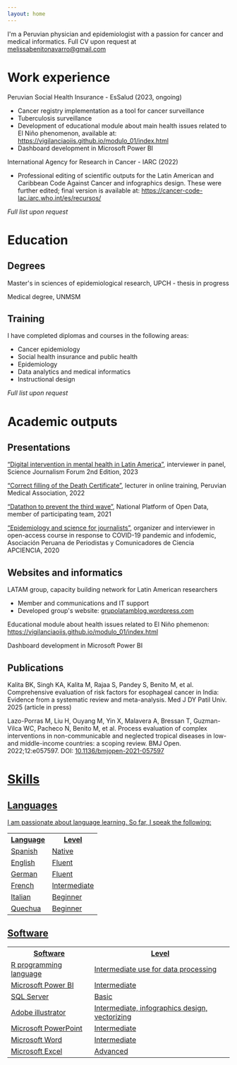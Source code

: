 ```yaml
---
layout: home
---
```


<html>
<body>
<p>I'm a Peruvian physician and epidemiologist with a passion for cancer and medical informatics. Full CV upon request at <a href="melissabenitonavarro@gmail.com" target="_blank">melissabenitonavarro@gmail.com</a></p>
<h1>Work experience</h1>
<p>Peruvian Social Health Insurance - EsSalud (2023, ongoing)</p>
<ul>
  <li>Cancer registry implementation as a tool for cancer surveillance</li>
  <li>Tuberculosis surveillance</li>
  <li>Development of educational module about main health issues related to El Niño phenomenon, available at: <a href="https://vigilanciaoiis.github.io/modulo_01/index.html" target="_blank">https://vigilanciaoiis.github.io/modulo_01/index.html</a></li>
  <li>Dashboard development in Microsoft Power BI</li>
</ul>
<p>International Agency for Research in Cancer - IARC (2022)</p>
<ul>
  <li>Professional editing of scientific outputs for the Latin American and Caribbean Code Against Cancer and infographics design. These were further edited; final version is available at: <a href="https://cancer-code-lac.iarc.who.int/es/recursos/" target="_blank">https://cancer-code-lac.iarc.who.int/es/recursos/</a></li>
</ul>
<p><i>Full list upon request</i></p>
<h1>Education</h1>
<h2>Degrees</h2>
<p>Master's in sciences of epidemiological research, UPCH - thesis in progress</p>
<p>Medical degree, UNMSM</p>
<h2>Training</h2>
<p>I have completed diplomas and courses in the following areas:</p>
<ul>
  <li>Cancer epidemiology</li>
  <li>Social health insurance and public health</li>
  <li>Epidemiology</li>
  <li>Data analytics and medical informatics</li>
  <li>Instructional design</li>
</ul>
<p><i>Full list upon request</i></p>
<h1>Academic outputs</h1>
<h2>Presentations</h2>
<p><a href="https://sciencejf.com/slots/digital-intervention-in-mental-health-in-latin-america/" target="_blank">“Digital intervention in mental health in Latin America”</a>, interviewer in panel, Science Journalism Forum 2nd Edition, 2023</p>
<p><a href="https://fb.watch/xLg2uaVsvF/" target="_blank">“Correct filling of the Death Certificate”</a>, lecturer in online training, Peruvian Medical Association, 2022</p>
<p><a href="https://www.gob.pe/es/i/2142975" target="_blank">“Datathon to prevent the third wave”</a>, National Platform of Open Data, member of participating team, 2021</p>
<p><a href="https://apcienciaperu.wordpress.com/curso-de-epidemiologia-y-ciencias-para-periodistas/" target="_blank">“Epidemiology and science for journalists”</a>, organizer and interviewer in open-access course in response to COVID-19 pandemic and infodemic, Asociación Peruana de Periodistas y Comunicadores de Ciencia APCIENCIA, 2020</p>
<h2>Websites and informatics</h2>
<p>LATAM group, capacity building network for Latin American researchers</p>
<ul>
  <li>Member and communications and IT support</li>
  <li>Developed group's website: <a href="grupolatamblog.wordpress.com" target="_blank">grupolatamblog.wordpress.com</a></li>
</ul>
<p>Educational module about health issues related to El Niño phemenon: <a href="https://vigilanciaoiis.github.io/modulo_01/index.html" target="_blank">https://vigilanciaoiis.github.io/modulo_01/index.html</a></p>
<p>Dashboard development in Microsoft Power BI</p>
<h2>Publications</h2>
<p>Kalita BK, Singh KA, Kalita M, Rajaa S, Pandey S, Benito M, et al. Comprehensive evaluation of risk factors for esophageal cancer in India: Evidence from a systematic review and meta-analysis. Med J DY Patil Univ. 2025 (article in press)</p>
<p>Lazo-Porras M, Liu H, Ouyang M, Yin X, Malavera A, Bressan T, Guzman-Vilca WC, Pacheco N, Benito M, et al. Process evaluation of complex interventions in non-communicable and neglected tropical diseases in low- and middle-income countries: a scoping review. BMJ Open. 2022;12:e057597. DOI: <a href=" https://bmjopen.bmj.com/content/12/9/e057597" target="_blank">10.1136/bmjopen-2021-057597</p>
<h1>Skills</h1>
<h2>Languages</h2>
<p>I am passionate about language learning. So far, I speak the following:</p>
<table>
  <tr>
    <th>Language</th>
    <th>Level</th>
  </tr>
  <tr>
    <td>Spanish</td>
    <td>Native</td>
  </tr>
  <tr>
    <td>English</td>
    <td>Fluent</td>
  </tr>
  <tr>
    <td>German</td>
    <td>Fluent</td>
  </tr>
  <tr>
    <td>French</td>
    <td>Intermediate</td>
  </tr>
  <tr>
    <td>Italian</td>
    <td>Beginner</td>
  </tr>
  <tr>
    <td>Quechua</td>
    <td>Beginner</td>
  </tr>
</table>
<h2>Software</h2>
<table>
  <tr>
    <th>Software</th>
    <th>Level</th>
  </tr>
  <tr>
    <td>R programming language</td>
    <td>Intermediate use for data processing</td>
  </tr>
  <tr>
    <td>Microsoft Power BI</td>
    <td>Intermediate</td>
  </tr>
  <tr>
    <td>SQL Server</td>
    <td>Basic</td>
  </tr>
  <tr>
    <td>Adobe illustrator</td>
    <td>Intermediate, infographics design, vectorizing</td>
  </tr>
  <tr>
    <td>Microsoft PowerPoint</td>
    <td>Intermediate</td>
  </tr>
  <tr>
    <td>Microsoft Word</td>
    <td>Intermediate</td>
  </tr>
  <tr>
    <td>Microsoft Excel</td>
    <td>Advanced</td>
  </tr>
</table>
</body>
</html>
